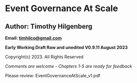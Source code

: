 # Event Governance At Scale

## Author: Timothy Hilgenberg
**Email: timhilco@gmail.com**

**Early Working Draft Raw and unedited V0.9.11 August 2023**

Copyright(c) 2023. All Rights Reserved 

*Comments are welcome - Chapters 1-5 are ready for feedback*

Please review: EventGovernanceAtScale_v1.pdf